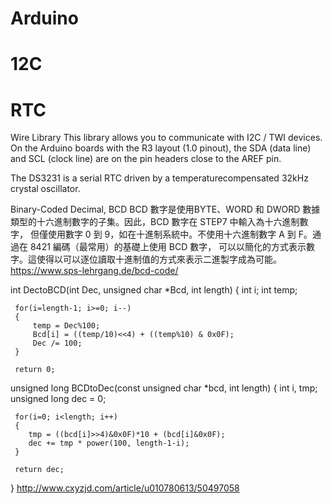 # Arduino
# 12C
# RTC

Wire Library
This library allows you to communicate with I2C / TWI devices. 
On the Arduino boards with the R3 layout (1.0 pinout), the SDA (data line) and SCL (clock line) are on the pin headers close to the AREF pin.

The DS3231 is a serial RTC driven by a temperaturecompensated
32kHz crystal oscillator.

Binary-Coded Decimal, BCD
BCD 數字是使用BYTE、WORD 和 DWORD 數據類型的十六進制數字的子集。因此，BCD 數字在 STEP7 中輸入為十六進制數字，
但僅使用數字 0 到 9，如在十進制系統中。不使用十六進制數字 A 到 F。通過在 8421 編碼（最常用）的基礎上使用 BCD 數字，
可以以簡化的方式表示數字。這使得以可以逐位讀取十進制值的方式來表示二進製字成為可能。
https://www.sps-lehrgang.de/bcd-code/

int DectoBCD(int Dec, unsigned char *Bcd, int length)
{
     int i;
     int temp;
 
     for(i=length-1; i>=0; i--)
     {
         temp = Dec%100;
         Bcd[i] = ((temp/10)<<4) + ((temp%10) & 0x0F);
         Dec /= 100;
     }
 
     return 0;

unsigned long  BCDtoDec(const unsigned char *bcd, int length)
{
     int i, tmp;
     unsigned long dec = 0;
 
     for(i=0; i<length; i++)
     {
        tmp = ((bcd[i]>>4)&0x0F)*10 + (bcd[i]&0x0F);   
        dec += tmp * power(100, length-1-i);          
     }
 
     return dec;
}
http://www.cxyzjd.com/article/u010780613/50497058



